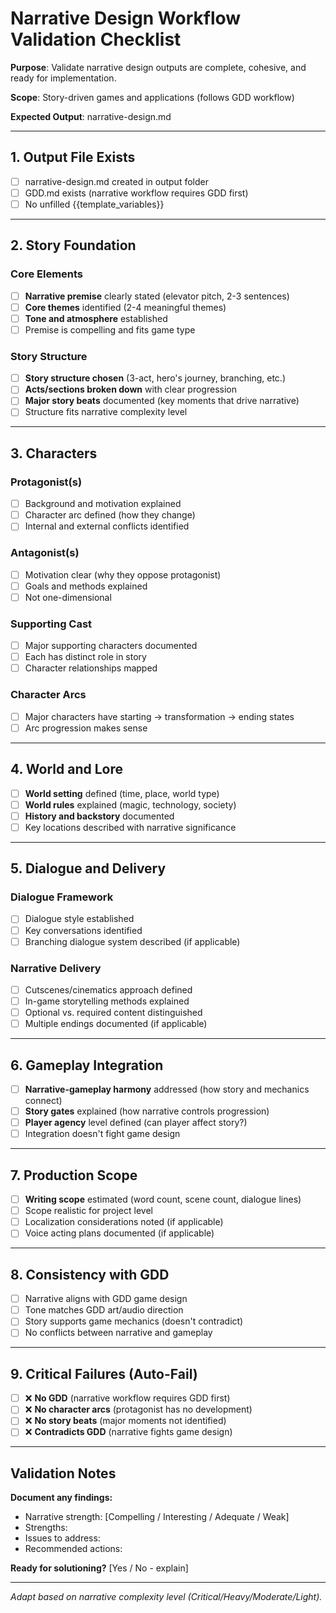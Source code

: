 # Narrative Design Workflow Validation Checklist

**Purpose**: Validate narrative design outputs are complete, cohesive, and ready
for implementation.

**Scope**: Story-driven games and applications (follows GDD workflow)

**Expected Output**: narrative-design.md

---

## 1. Output File Exists

- [ ] narrative-design.md created in output folder
- [ ] GDD.md exists (narrative workflow requires GDD first)
- [ ] No unfilled {{template_variables}}

---

## 2. Story Foundation

### Core Elements

- [ ] **Narrative premise** clearly stated (elevator pitch, 2-3 sentences)
- [ ] **Core themes** identified (2-4 meaningful themes)
- [ ] **Tone and atmosphere** established
- [ ] Premise is compelling and fits game type

### Story Structure

- [ ] **Story structure chosen** (3-act, hero's journey, branching, etc.)
- [ ] **Acts/sections broken down** with clear progression
- [ ] **Major story beats** documented (key moments that drive narrative)
- [ ] Structure fits narrative complexity level

---

## 3. Characters

### Protagonist(s)

- [ ] Background and motivation explained
- [ ] Character arc defined (how they change)
- [ ] Internal and external conflicts identified

### Antagonist(s)

- [ ] Motivation clear (why they oppose protagonist)
- [ ] Goals and methods explained
- [ ] Not one-dimensional

### Supporting Cast

- [ ] Major supporting characters documented
- [ ] Each has distinct role in story
- [ ] Character relationships mapped

### Character Arcs

- [ ] Major characters have starting → transformation → ending states
- [ ] Arc progression makes sense

---

## 4. World and Lore

- [ ] **World setting** defined (time, place, world type)
- [ ] **World rules** explained (magic, technology, society)
- [ ] **History and backstory** documented
- [ ] Key locations described with narrative significance

---

## 5. Dialogue and Delivery

### Dialogue Framework

- [ ] Dialogue style established
- [ ] Key conversations identified
- [ ] Branching dialogue system described (if applicable)

### Narrative Delivery

- [ ] Cutscenes/cinematics approach defined
- [ ] In-game storytelling methods explained
- [ ] Optional vs. required content distinguished
- [ ] Multiple endings documented (if applicable)

---

## 6. Gameplay Integration

- [ ] **Narrative-gameplay harmony** addressed (how story and mechanics connect)
- [ ] **Story gates** explained (how narrative controls progression)
- [ ] **Player agency** level defined (can player affect story?)
- [ ] Integration doesn't fight game design

---

## 7. Production Scope

- [ ] **Writing scope** estimated (word count, scene count, dialogue lines)
- [ ] Scope realistic for project level
- [ ] Localization considerations noted (if applicable)
- [ ] Voice acting plans documented (if applicable)

---

## 8. Consistency with GDD

- [ ] Narrative aligns with GDD game design
- [ ] Tone matches GDD art/audio direction
- [ ] Story supports game mechanics (doesn't contradict)
- [ ] No conflicts between narrative and gameplay

---

## 9. Critical Failures (Auto-Fail)

- [ ] ❌ **No GDD** (narrative workflow requires GDD first)
- [ ] ❌ **No character arcs** (protagonist has no development)
- [ ] ❌ **No story beats** (major moments not identified)
- [ ] ❌ **Contradicts GDD** (narrative fights game design)

---

## Validation Notes

**Document any findings:**

- Narrative strength: [Compelling / Interesting / Adequate / Weak]
- Strengths:
- Issues to address:
- Recommended actions:

**Ready for solutioning?** [Yes / No - explain]

---

_Adapt based on narrative complexity level (Critical/Heavy/Moderate/Light)._
